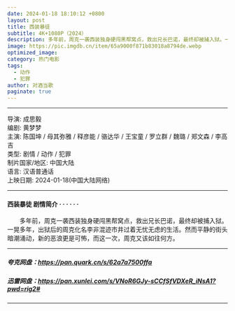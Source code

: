 ```yaml
---
date: 2024-01-18 18:10:12 +0800
layout: post
title: 西装暴徒
subtitle: 4K+1080P（2024）
description: 多年前，周克一袭西装独身硬闯黑帮窝点，救出兄长巴诺，最终却被捕入狱。一晃多年，出狱后的周克化名李非混迹市井过着无忧无虑的生活。然而平静的街头暗潮涌动，新的恶浪更是可怖，而这一次，周克又该如往何方...
image: https://pic.imgdb.cn/item/65a9000f871b83018a8794de.webp
optimized_image: 
category: 热门电影
tags:
  - 动作
  - 犯罪
author: 对酒当歌
paginate: true
---
```


---

导演: 成思毅  
编剧: 黄梦梦  
主演: 陈国坤 / 母其弥雅 / 释彦能 / 骆达华 / 王宝童 / 罗立群 / 魏璐 / 郑文森 / 李高吉  
类型: 剧情 / 动作 / 犯罪  
制片国家/地区: 中国大陆  
语言: 汉语普通话  
上映日期: 2024-01-18(中国大陆网络)  

---

#### 西装暴徒 剧情简介 · · · · · ·

　　多年前，周克一袭西装独身硬闯黑帮窝点，救出兄长巴诺，最终却被捕入狱。一晃多年，出狱后的周克化名李非混迹市井过着无忧无虑的生活。然而平静的街头暗潮涌动，新的恶浪更是可怖，而这一次，周克又该如往何方。

---

##### 夸克网盘：<https://pan.quark.cn/s/62a7a7500ffa>

##### 迅雷网盘：<https://pan.xunlei.com/s/VNoR6GJy-sCCfSfVDXeR_iNsA1?pwd=rig2#>

---
